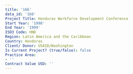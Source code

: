 ```yaml
---
title: '166'
data_id: '166'
Project Title: Honduras Workforce Development Conference
Start Year: '1998'
End Year: '1999'
ISO3 Code: HND
Region: Latin America and the Caribbean
Country: Hondoras
Client/ Donor: USAID/Washington
Is Current Project? (true/false): false
Practice Area:
- ''
Contract Value USD: ''
---
```


